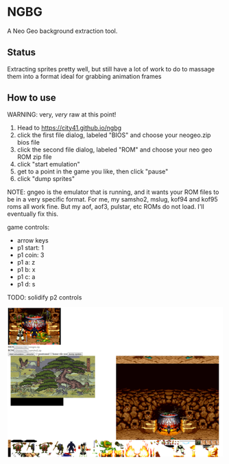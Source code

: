 # NGBG

A Neo Geo background extraction tool.

## Status

Extracting sprites pretty well, but still have a lot of work to do to massage them into a format ideal for grabbing animation frames

## How to use

WARNING: very, _very_ raw at this point!

1. Head to https://city41.github.io/ngbg
2. click the first file dialog, labeled "BIOS" and choose your neogeo.zip bios file
3. click the second file dialog, labeled "ROM" and choose your neo geo ROM zip file
4. click "start emulation"
5. get to a point in the game you like, then click "pause"
6. click "dump sprites"

NOTE: gngeo is the emulator that is running, and it wants your ROM files to be in a very specific format. For me, my samsho2, mslug, kof94 and kof95 roms all work fine. But my aof, aof3, pulstar, etc ROMs do not load. I'll eventually fix this.

game controls:

* arrow keys
* p1 start: 1
* p1 coin: 3
* p1 a: z
* p1 b: x
* p1 c: a
* p1 d: s

TODO: solidify p2 controls


![screenshot](https://raw.githubusercontent.com/city41/ngbg/master/screenshot.png)
